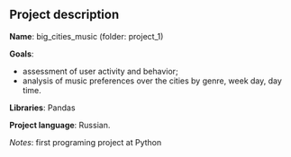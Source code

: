 ## Project description ##

**Name**: big_cities_music (folder: project_1)

**Goals**:
  - assessment of user activity and behavior;
  - analysis of music preferences over the cities by genre, week day, day time.

**Libraries**: Pandas

**Project language**: Russian.

*Notes*: first programing project at Python
